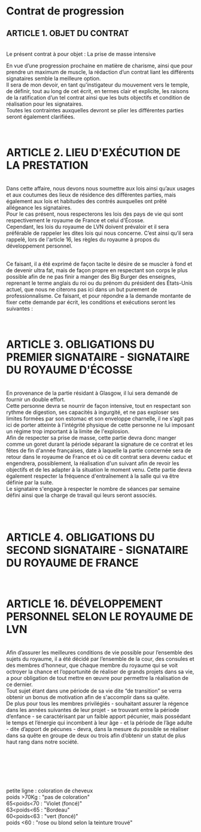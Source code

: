 # Contrat de progression


## ARTICLE 1. OBJET DU CONTRAT<br/>
<br/>Le présent contrat à pour objet : La prise de masse intensive

En vue d’une progression prochaine en matière de charisme, ainsi que pour prendre un maximum de muscle, la rédaction d’un contrat liant les différents signataires semble la meilleure option.
<br/>Il sera de mon devoir, en tant qu'instigateur du mouvement vers le temple, de définir, tout au long de cet écrit, en termes clair et explicite, les raisons de la ratification d’un tel contrat ainsi que les buts objectifs et condition de réalisation pour les signataires.
<br/>Toutes les contraintes auxquelles devront se plier les différentes parties seront également clarifiées.


<br/>

# ARTICLE 2. LIEU D'EXÉCUTION DE LA PRESTATION<br/>
<br/>Dans cette affaire, nous devons nous soumettre aux lois ainsi qu’aux usages et aux coutumes des lieux de résidence des différentes parties, mais également aux lois et habitudes des contrés auxquelles ont prêté allégeance les signataires.
<br/>Pour le cas présent, nous respecterons les lois des pays de vie qui sont respectivement le royaume de France et celui d'Écosse.
<br/>Cependant, les lois du royaume de LVN doivent prévaloir et il sera préférable de rappeler les dites lois qui nous concerne. C’est ainsi qu’il sera rappelé, lors de l'article 16, les règles du royaume à propos du développement personnel.

<br/>Ce faisant, il a été exprimé de façon tacite le désire de se muscler à fond et de devenir ultra fat, mais de façon propre en respectant son corps le plus possible afin de ne pas finir a manger des Big Burger des enseignes, reprenant le terme anglais du roi ou du prénom du président des États-Unis actuel, que nous ne citerons pas ici dans un but purement de professionnalisme. Ce faisant, et pour répondre a la demande montante de fixer cette demande par écrit, les conditions et exécutions seront les suivantes :

<br/>

# ARTICLE 3. OBLIGATIONS DU PREMIER SIGNATAIRE - SIGNATAIRE DU ROYAUME D'ÉCOSSE<br/>
<br/>En provenance de la partie résidant à Glasgow, il lui sera demandé de fournir un double effort.
<br/>Cette personne devra se nourrir de façon intensive, tout en respectant son rythme de digestion, ses capacités à ingurgité, et ne pas exploser ses limites formées par son estomac et son enveloppe charnelle, il ne s'agit pas ici de porter atteinte à l'intégrité physique de cette personne ne lui imposant un régime trop important à la limite de l'explosion.
<br/>Afin de respecter sa prise de masse, cette partie devra donc manger comme un goret durant la période séparant la signature de ce contrat et les fêtes de fin d'année françaises, date à laquelle la partie concernée sera de retour dans le royaume de France et où ce dit contrat sera devenu caduc et engendrera, possiblement, la réalisation d'un suivant afin de revoir les objectifs et de les adapter à la situation le moment venu. Cette partie devra également respecter la fréquence d'entraînement à la salle qui va être définie par la suite.
<br/>Le signataire s'engage à respecter le nombre de séances par semaine défini ainsi que la charge de travail qui leurs seront associés.

<br/><br/>

# ARTICLE 4. OBLIGATIONS DU SECOND SIGNATAIRE - SIGNATAIRE DU ROYAUME DE FRANCE<br/>


<br/>

# ARTICLE 16. DÉVELOPPEMENT PERSONNEL SELON LE ROYAUME DE LVN<br/>
<br/>Afin d’assurer les meilleures conditions de vie possible pour l’ensemble des sujets du royaume, il a été décidé par l’ensemble de la cour, des consules et des membres d’honneur, que chaque membre du royaume qui se voit octroyer la chance et l’opportunité de réaliser de grands projets dans sa vie, a pour obligation de tout mettre en œuvre pour permettre la réalisation de ce dernier.
<br/>Tout sujet étant dans une période de sa vie dite “de transition” se verra obtenir un bonus de motivation afin de s'accomplir dans sa quête.
<br/>De plus pour tous les membres privilégiés - souhaitant assurer la régence dans les années suivantes de leur projet - se trouvant entre la période d’enfance - se caractérisant par un faible apport pécunier, mais possédant le temps et l’énergie qui incombent à leur âge - et la période de l’âge adulte - dite d’apport de pécunes - devra, dans la mesure du possible se réaliser dans sa quête en groupe de deux ou trois afin d’obtenir un statut de plus haut rang dans notre société.


<br/><br/><br/><br/><br/>

petite ligne :
coloration de cheveux
<br/>poids >70Kg : "pas de coloration"
<br/>65<poids<70 : "Violet (foncé)"
<br/>63<poids<65 : "Bordeau"
<br/>60<poids<63 : "vert (foncé)"
<br/>poids <60 : "rose ou blond selon la teinture trouvé"
